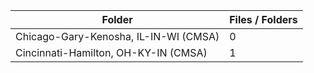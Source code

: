 | Folder                                |   Files / Folders |
|---------------------------------------|-------------------|
| Chicago-Gary-Kenosha, IL-IN-WI (CMSA) |                 0 |
| Cincinnati-Hamilton, OH-KY-IN (CMSA)  |                 1 |